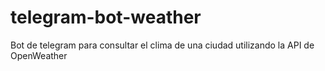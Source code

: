 # telegram-bot-weather

Bot de telegram para consultar el clima de una ciudad utilizando la API de OpenWeather
